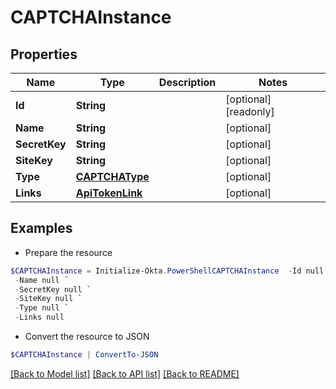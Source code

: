 # CAPTCHAInstance
## Properties

Name | Type | Description | Notes
------------ | ------------- | ------------- | -------------
**Id** | **String** |  | [optional] [readonly] 
**Name** | **String** |  | [optional] 
**SecretKey** | **String** |  | [optional] 
**SiteKey** | **String** |  | [optional] 
**Type** | [**CAPTCHAType**](CAPTCHAType.md) |  | [optional] 
**Links** | [**ApiTokenLink**](ApiTokenLink.md) |  | [optional] 

## Examples

- Prepare the resource
```powershell
$CAPTCHAInstance = Initialize-Okta.PowerShellCAPTCHAInstance  -Id null `
 -Name null `
 -SecretKey null `
 -SiteKey null `
 -Type null `
 -Links null
```

- Convert the resource to JSON
```powershell
$CAPTCHAInstance | ConvertTo-JSON
```

[[Back to Model list]](../README.md#documentation-for-models) [[Back to API list]](../README.md#documentation-for-api-endpoints) [[Back to README]](../README.md)

